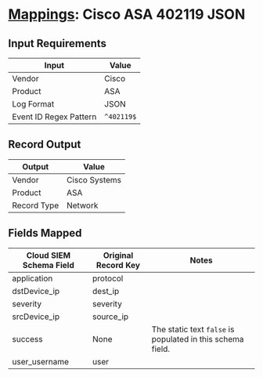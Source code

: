 # [Mappings](README.md): Cisco ASA 402119 JSON

## Input Requirements

|Input|Value|
|-----|-----|
|Vendor|Cisco|
|Product|ASA|
|Log Format|JSON|
|Event ID Regex Pattern|`^402119$`|

## Record Output

|Output|Value|
|------|-----|
|Vendor|Cisco Systems|
|Product|ASA|
|Record Type|Network|

## Fields Mapped

|Cloud SIEM Schema Field|Original Record Key|Notes|
|-----------------------|-------------------|-----|
|application|protocol||
|dstDevice_ip|dest_ip||
|severity|severity||
|srcDevice_ip|source_ip||
|success|None|The static text `false` is populated in this schema field.|
|user_username|user||


